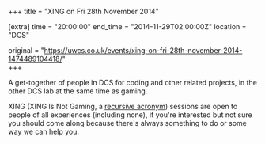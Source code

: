+++
title = "XING on Fri 28th November 2014"

[extra]
time = "20:00:00"
end_time = "2014-11-29T02:00:00Z"
location = "DCS"

original = "https://uwcs.co.uk/events/xing-on-fri-28th-november-2014-1474489104418/"    
+++

A get-together of people in DCS for coding and other related projects, in the other DCS lab at the same time as gaming.

XING (XING Is Not Gaming, a [recursive acronym](https://en.wikipedia.org/wiki/Recursive_acronym)) sessions are open to people of all experiences (including none), if you're interested but not sure you should come along because there's always something to do or some way we can help you.

